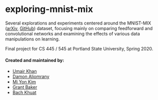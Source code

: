 # exploring-mnist-mix

Several explorations and experiments centered around the MNIST-MIX ([arXiv](https://arxiv.org/abs/2004.03848), [GitHub](https://github.com/jwwthu/MNIST-MIX)) dataset, focusing mainly on comparing feedforward and convolutional networks and examining the effects of various data manipulations on learning.

Final project for CS 445 / 545 at Portland State University, Spring 2020.

#### Created and maintained by:
- [Umair Khan](https://github.com/khanu263)
- [Damon Aliomrany](https://github.com/domrany64)
- [Mi Yon Kim](https://github.com/youn0125)
- [Grant Baker](https://github.com/gnbpdx)
- [Bach Khuat](https://github.com/bachkhuat)
